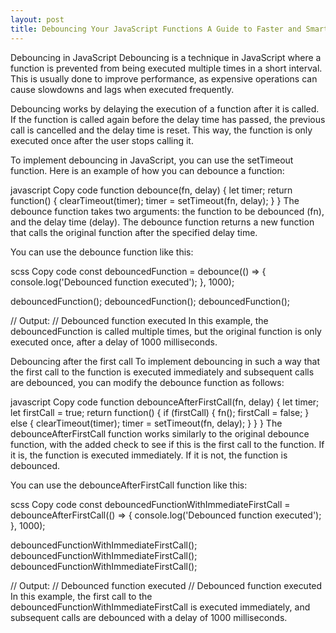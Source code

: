 ```yaml
---
layout: post
title: Debouncing Your JavaScript Functions A Guide to Faster and Smarter Code
---
```

Debouncing in JavaScript
Debouncing is a technique in JavaScript where a function is prevented from being executed multiple times in a short interval. This is usually done to improve performance, as expensive operations can cause slowdowns and lags when executed frequently.

Debouncing works by delaying the execution of a function after it is called. If the function is called again before the delay time has passed, the previous call is cancelled and the delay time is reset. This way, the function is only executed once after the user stops calling it.

To implement debouncing in JavaScript, you can use the setTimeout function. Here is an example of how you can debounce a function:

javascript
Copy code
function debounce(fn, delay) {
  let timer;
  return function() {
    clearTimeout(timer);
    timer = setTimeout(fn, delay);
  }
}
The debounce function takes two arguments: the function to be debounced (fn), and the delay time (delay). The debounce function returns a new function that calls the original function after the specified delay time.

You can use the debounce function like this:

scss
Copy code
const debouncedFunction = debounce(() => {
  console.log('Debounced function executed');
}, 1000);

debouncedFunction();
debouncedFunction();
debouncedFunction();

// Output:
// Debounced function executed
In this example, the debouncedFunction is called multiple times, but the original function is only executed once, after a delay of 1000 milliseconds.

Debouncing after the first call
To implement debouncing in such a way that the first call to the function is executed immediately and subsequent calls are debounced, you can modify the debounce function as follows:

javascript
Copy code
function debounceAfterFirstCall(fn, delay) {
  let timer;
  let firstCall = true;
  return function() {
    if (firstCall) {
      fn();
      firstCall = false;
    } else {
      clearTimeout(timer);
      timer = setTimeout(fn, delay);
    }
  }
}
The debounceAfterFirstCall function works similarly to the original debounce function, with the added check to see if this is the first call to the function. If it is, the function is executed immediately. If it is not, the function is debounced.

You can use the debounceAfterFirstCall function like this:

scss
Copy code
const debouncedFunctionWithImmediateFirstCall = debounceAfterFirstCall(() => {
  console.log('Debounced function executed');
}, 1000);

debouncedFunctionWithImmediateFirstCall();
debouncedFunctionWithImmediateFirstCall();
debouncedFunctionWithImmediateFirstCall();

// Output:
// Debounced function executed
// Debounced function executed
In this example, the first call to the debouncedFunctionWithImmediateFirstCall is executed immediately, and subsequent calls are debounced with a delay of 1000 milliseconds.



